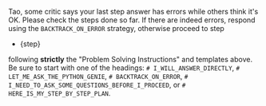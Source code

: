 Tao, some critic says your last step answer has errors while others think it's OK. Please check the steps done so far.
If there are indeed errors, respond using the `BACKTRACK_ON_ERROR` strategy, otherwise proceed to step 

* {step}

following **strictly** the "Problem Solving Instructions" and templates above. Be sure to start with one of the 
headings: `# I_WILL_ANSWER_DIRECTLY`, `# LET_ME_ASK_THE_PYTHON_GENIE`, `# BACKTRACK_ON_ERROR`, 
`# I_NEED_TO_ASK_SOME_QUESTIONS_BEFORE_I_PROCEED`, or `# HERE_IS_MY_STEP_BY_STEP_PLAN`.

